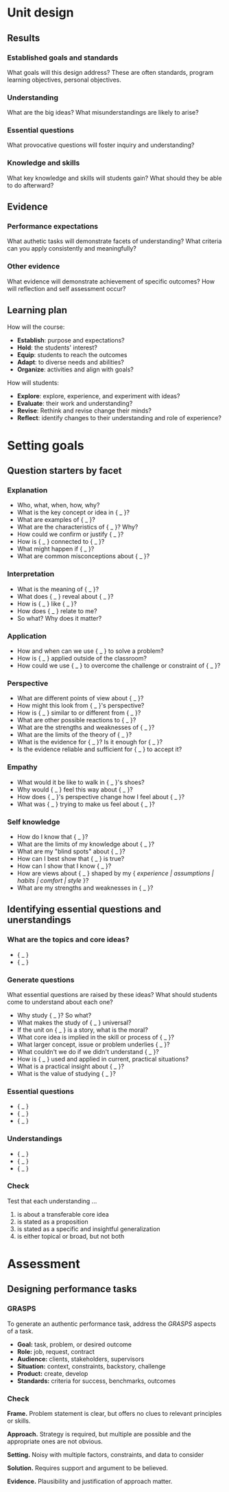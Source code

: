 # Unit design

## Results

### Established goals and standards

What goals will this design address? These are often standards, program learning objectives, personal objectives.

### Understanding

What are the big ideas? What misunderstandings are likely to arise?

### Essential questions

What provocative questions will foster inquiry and understanding?

### Knowledge and skills

What key knowledge and skills will students gain? What should they be able to do afterward?


## Evidence

### Performance expectations

What authetic tasks will demonstrate facets of understanding? What criteria can you apply consistently and meaningfully?

### Other evidence

What evidence will demonstrate achievement of specific outcomes? How will reflection and self assessment occur?


## Learning plan

How will the course:

- **Establish**: purpose and expectations?
- **Hold**: the students' interest?
- **Equip**: students to reach the outcomes
- **Adapt**: to diverse needs and abilities?
- **Organize**: activities and align with goals?

How will students:

- **Explore**: explore, experience, and experiment with ideas?
- **Evaluate**: their work and understanding?
- **Revise**: Rethink and revise change their minds?
- **Reflect**: identify changes to their understanding and role of experience?


# Setting goals

## Question starters by facet

### Explanation

- Who, what, when, how, why?
- What is the key concept or idea in { _ }?
- What are examples of { _ }?
- What are the characteristics of { _ }? Why?
- How could we confirm or justify { _ }?
- How is { _ } connected to { _ }?
- What might happen if { _ }?
- What are common misconceptions about { _ }?

### Interpretation

- What is the meaning of { _ }?
- What does { _ } reveal about { _ }?
- How is { _ } like { _ }?
- How does { _ } relate to me?
- So what? Why does it matter?

### Application

- How and when can we use { _ } to solve a problem?
- How is { _ } applied outside of the classroom?
- How could we use { _ } to overcome the challenge or constraint of { _ }?

### Perspective

- What are different points of view about { _ }?
- How might this look from { _ }'s perspective?
- How is { _ } similar to or different from { _ }?
- What are other possible reactions to { _ }?
- What are the strengths and weaknesses of { _ }?
- What are the limits of the theory of { _ }?
- What is the evidence for { _ }? Is it enough for { _ }?
- Is the evidence reliable and sufficient for { _ } to accept it?

### Empathy

- What would it be like to walk in { _ }'s shoes?
- Why would { _ } feel this way about { _ }?
- How does { _ }'s perspective change how I feel about { _ }?
- What was { _ } trying to make us feel about { _ }?

### Self knowledge

- How do I know that { _ }?
- What are the limits of my knowledge about { _ }?
- What are my "blind spots" about { _ }?
- How can I best show that { _ } is true?
- How can I show that I know { _ }?
- How are views about { _ } shaped by my { *experience | assumptions | habits | comfort | style* }?
- What are my strengths and weaknesses in { _ }?


## Identifying essential questions and unerstandings

### What are the topics and core ideas?

- { _ }
- { _ }

### Generate questions

What essential questions are raised by these ideas? What should students come to understand about each one?

- Why study { _ }? So what?
- What makes the study of { _ } universal?
- If the unit on { _ } is a story, what is the moral?
- What core idea is implied in the skill or process of { _ }?
- What larger concept, issue or problem underlies { _ }?
- What couldn't we do if we didn't understand { _ }?
- How is { _ } used and applied in current, practical situations?
- What is a practical insight about { _ }?
- What is the value of studying { _ }?

### Essential questions

- { _ }
- { _ }
- { _ }

### Understandings

- { _ }
- { _ }
- { _ }

### Check

Test that each understanding ...

1. is about a transferable core idea
2. is stated as a proposition
3. is stated as a specific and insightful generalization
4. is either topical or broad, but not both


# Assessment

## Designing performance tasks

### GRASPS

To generate an authentic performance task, address the *GRASPS* aspects of a task.

- **Goal:** task, problem, or desired outcome
- **Role:** job, request, contract
- **Audience:** clients, stakeholders, supervisors
- **Situation:** context, constraints, backstory, challenge
- **Product:** create, develop
- **Standards:** criteria for success, benchmarks, outcomes

### Check

**Frame.**      Problem statement is clear, but offers no clues to relevant principles or skills.

**Approach.**   Strategy is required, but multiple are possible and the appropriate ones are not obvious.

**Setting.**    Noisy with multiple factors, constraints, and data to consider

**Solution.**   Requires support and argument to be believed.

**Evidence.**   Plausibility and justification of approach matter.



